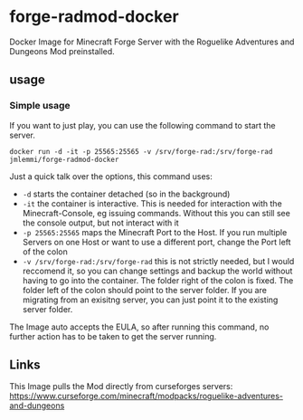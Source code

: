 # forge-radmod-docker

Docker Image for Minecraft Forge Server with the Roguelike Adventures and Dungeons Mod preinstalled.

## usage

### Simple usage

If you want to just play, you can use the following command to start the server.

```
docker run -d -it -p 25565:25565 -v /srv/forge-rad:/srv/forge-rad jmlemmi/forge-radmod-docker
```
Just a quick talk over the options, this command uses:

   * ```-d``` starts the container detached (so in the background)
   * ```-it``` the container is interactive. This is needed for interaction with the Minecraft-Console, eg issuing commands. Without this you can still see the console output, but not interact with it
   * ```-p 25565:25565``` maps the Minecraft Port to the Host. If you run multiple Servers on one Host or want to use a different port, change the Port left of the colon
   * ```-v /srv/forge-rad:/srv/forge-rad``` this is not strictly needed, but I would reccomend it, so you can change settings and backup the world without having to go into the container. The folder right of the colon is fixed. The folder left of the colon should point to the server folder. If you are migrating from an exisitng server, you can just point it to the existing server folder.

The Image auto accepts the EULA, so after running this command, no further action has to be taken to get the server running.

## Links

This Image pulls the Mod directly from curseforges servers: https://www.curseforge.com/minecraft/modpacks/roguelike-adventures-and-dungeons